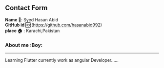## Contact Form
**Name :name_badge:**:  Syed Hasan Abid
<br>
**GitHub id :id:**:(https://github.com/hasanabid992)
<br>
**place :house:** : Karachi,Pakistan
### About me :Boy:
---
Learning Flutter currently work as angular Developer......